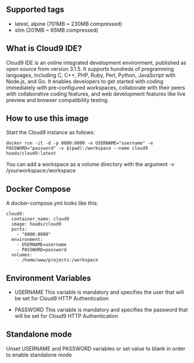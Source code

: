 ## Supported tags
- latest, alpine (701MB ~ 230MB compressed)
- slim (201MB ~ 65MB compressed)

## What is Cloud9 IDE?
Cloud9 IDE is an online integrated development environment, published as open source from version 3.1.5. It supports hundreds of programming languages, including C, C++, PHP, Ruby, Perl, Python, JavaScript with Node.js, and Go. It enables developers to get started with coding immediately with pre-configured workspaces, collaborate with their peers with collaborative coding features, and web development features like live preview and browser compatibility testing.

## How to use this image
Start the Cloud9 instance as follows:

    docker run -it -d -p 8000:8000 -e USERNAME="username" -e PASSWORD="password" -v $(pwd):/workspace --name cloud9 hoadx/cloud9:latest


You can add a workspace as a volume directory with the argument -v /yourworkspace:/workspace

## Docker Compose
A docker-compose.yml looks like this:

    cloud9:
      container_name: cloud9
      image: hoadx/cloud9
      ports:
        - "8000:8000"
      environment:
        - USERNAME=username
        - PASSWORD=password
      volumes:
        - /home/www/projects:/workspace

## Environment Variables
- USERNAME
This variable is mandatory and specifies the user that will be set for Cloud9 HTTP Authentication

- PASSWORD
This variable is mandatory and specifies the password that will be set for Cloud9 HTTP Authentication

## Standalone mode
Unset USERNAME and PASSWORD variables or set value to blank in order to enable standalone mode